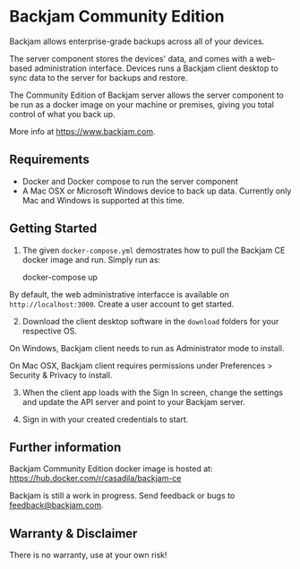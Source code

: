 # Backjam Community Edition

Backjam allows enterprise-grade backups across all of your devices.

The server component stores the devices' data, and comes with a web-based administration interface.
Devices runs a Backjam client desktop to sync data to the server for backups and restore.

The Community Edition of Backjam server allows the server component to be run as a docker image 
on your machine or premises, giving you total control of what you back up.

More info at https://www.backjam.com.

## Requirements

- Docker and Docker compose to run the server component
- A Mac OSX or Microsoft Windows device to back up data. Currently only Mac and Windows is supported at this time.

## Getting Started

1. The given `docker-compose.yml` demostrates how to pull the Backjam CE docker image and run. 
Simply run as:
    
    docker-compose up
   
By default, the web administrative interfacce is available on `http://localhost:3000`. 
Create a user account to get started. 

2. Download the client desktop software in the `download` folders for your respective OS.

On Windows, Backjam client needs to run as Administrator mode to install.

On Mac OSX, Backjam client requires permissions under Preferences > Security & Privacy to install.

3.  When the client app loads with the Sign In screen, change the settings and update the API server 
and point to your Backjam server.

4. Sign in with your created credentials to start.


## Further information

Backjam Community Edition docker image is hosted at:
https://hub.docker.com/r/casadila/backjam-ce

Backjam is still a work in progress. 
Send feedback or bugs to feedback@backjam.com.

## Warranty & Disclaimer

There is no warranty, use at your own risk!
    